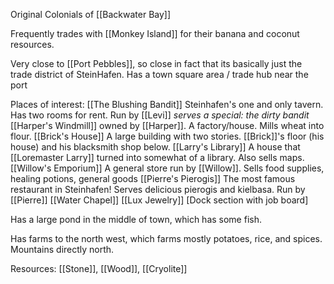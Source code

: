 Original Colonials of [[Backwater Bay]]

Frequently trades with [[Monkey Island]] for their banana and coconut resources.

Very close to [[Port Pebbles]], so close in fact that its basically just the trade district of SteinHafen.
Has a town square area / trade hub near the port

Places of interest:
[[The Blushing Bandit]] Steinhafen's one and only tavern. Has two rooms for rent. Run by [[Levi]]
*serves a special: the dirty bandit*
[[Harper's Windmill]] owned by [[Harper]]. A factory/house. Mills wheat into flour.
[[Brick's House]] A large building with two stories. [[Brick]]'s floor (his house) and his blacksmith shop below.
[[Larry's Library]] A house that [[Loremaster Larry]] turned into somewhat of a library. Also sells maps.
[[Willow's Emporium]] A general store run by [[Willow]]. Sells food supplies, healing potions, general goods
[[Pierre's Pierogis]] The most famous restaurant in Steinhafen! Serves delicious pierogis and kielbasa. Run by [[Pierre]]
[[Water Chapel]]
[[Lux Jewelry]]
[Dock section with job board]


Has a large pond in the middle of town, which has some fish.

Has farms to the north west, which farms mostly potatoes, rice, and spices.
Mountains directly north.

Resources: [[Stone]], [[Wood]], [[Cryolite]]


